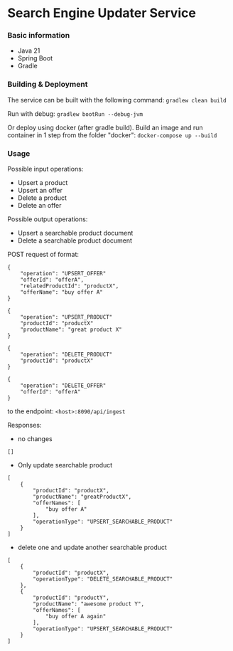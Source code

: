 # Search Engine Updater Service

### Basic information

* Java 21
* Spring Boot
* Gradle

### Building & Deployment
The service can be built with the following command:
`gradlew clean build`

Run with debug:
`gradlew bootRun --debug-jvm`

Or deploy using docker (after gradle build). Build an image and run container in 1 step from the folder "docker":
`docker-compose up --build`

### Usage
Possible input operations:
- Upsert a product
- Upsert an offer
- Delete a product
- Delete an offer

Possible output operations:
- Upsert a searchable product document
- Delete a searchable product document

POST request of format:
```
{
    "operation": "UPSERT_OFFER"
    "offerId": "offerA",
    "relatedProductId": "productX",
    "offerName": "buy offer A"
}
```
```
{
    "operation": "UPSERT_PRODUCT"
    "productId": "productX"
    "productName": "great product X"
}
```
```
{
    "operation": "DELETE_PRODUCT"
    "productId": "productX"
}
```
```
{
    "operation": "DELETE_OFFER"
    "offerId": "offerA"
}
```

to the endpoint:
`<host>:8090/api/ingest`

Responses:
- no changes
```
[]
```
- Only update searchable product
```
[
	{
		"productId": "productX",
		"productName": "greatProductX",
		"offerNames": [
			"buy offer A"
		],
		"operationType": "UPSERT_SEARCHABLE_PRODUCT"
	}
]
```
- delete one and update another searchable product
```
[
	{
		"productId": "productX",
		"operationType": "DELETE_SEARCHABLE_PRODUCT"
	},
	{
		"productId": "productY",
		"productName": "awesome product Y",
		"offerNames": [
			"buy offer A again"
		],
		"operationType": "UPSERT_SEARCHABLE_PRODUCT"
	}
]
```
